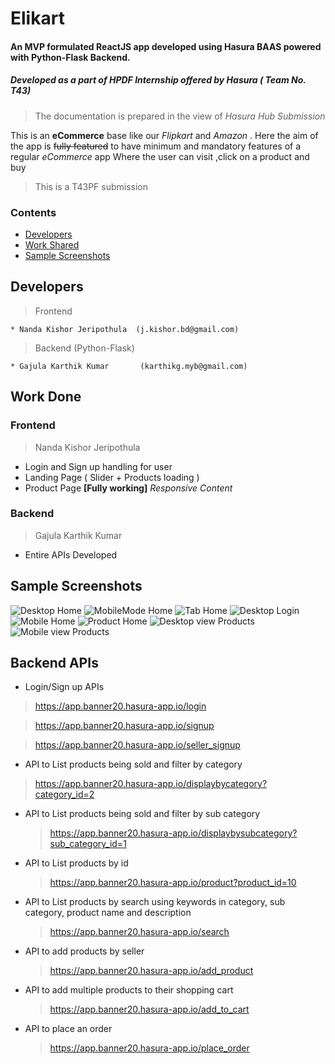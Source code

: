 # Elikart 
#### An MVP formulated ReactJS app developed using Hasura BAAS powered with Python-Flask Backend.
##### Developed as a part of HPDF Internship offered by Hasura ( Team No. T43)
> The documentation is prepared in the view of *Hasura Hub Submission*

This is an **eCommerce** base like our _Flipkart_ and _Amazon_ .
Here the aim of the app is ~~fully featured~~ to have minimum and mandatory features of a regular *eCommerce* app Where the user can visit ,click on a product and buy 
> This is a T43PF submission
### Contents 
* [Developers](#developers)
* [Work Shared](#work-shared)
* [Sample Screenshots](#samples)

## Developers
> Frontend

    * Nanda Kishor Jeripothula  (j.kishor.bd@gmail.com)
    
> Backend (Python-Flask)
    
    * Gajula Karthik Kumar       (karthikg.myb@gmail.com)

## Work Done

### Frontend
> Nanda Kishor Jeripothula

* Login and Sign up handling for user
* Landing Page ( Slider + Products loading )
* Product Page **[Fully working]**
_Responsive Content_
### Backend
> Gajula Karthik Kumar 

 *   Entire APIs Developed 

 ## Sample Screenshots
 
[fullHome]:https://github.com/NandaKishorJeripothula/Elikart/blob/master/FullModeHome.png
[mobileHome]:[fullhome]:https://github.com/NandaKishorJeripothula/Elikart/blob/master/FullModeHome.png
[tabHome]:https://github.com/NandaKishorJeripothula/Elikart/blob/master/TabModeHome.png
[fullLogin]:https://github.com/NandaKishorJeripothula/Elikart/blob/master/Login.png
[mobileLogin]:https://github.com/NandaKishorJeripothula/Elikart/blob/master/LoginMobile.png
[productsHome]:https://github.com/NandaKishorJeripothula/Elikart/blob/master/ProductsHome.png
[productMobile]:https://github.com/NandaKishorJeripothula/Elikart/blob/master/ProductMobile.png
[productFull]:https://github.com/NandaKishorJeripothula/Elikart/blob/master/ProductFull.png
![Desktop Home][fullHome]
![MobileMode Home][mobileHome]
![Tab Home][tabHome]
![Desktop Login][fullLogin]
![Mobile Home][mobileLogin]
![Product Home][productsHome]
![Desktop view Products][productFull]
![Mobile view Products][productMobile]



## Backend APIs

-   Login/Sign up APIs
  > https://app.banner20.hasura-app.io/login
  
  > https://app.banner20.hasura-app.io/signup
  
  > https://app.banner20.hasura-app.io/seller_signup
 -  API to List products being sold and filter by category 
  > https://app.banner20.hasura-app.io/displaybycategory?category_id=2
 -   API to List products being sold and filter by sub category  
       > https://app.banner20.hasura-app.io/displaybysubcategory?sub_category_id=1
  
 -    API to List products by id 
      > https://app.banner20.hasura-app.io/product?product_id=10

-   API to List products by search using keywords in category, sub category, product name and description
      > https://app.banner20.hasura-app.io/search

-   API to add products by seller
      > https://app.banner20.hasura-app.io/add_product 

-   API to add multiple products to their shopping cart
     > https://app.banner20.hasura-app.io/add_to_cart

- API to place an order
     > https://app.banner20.hasura-app.io/place_order
